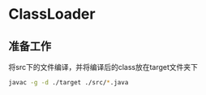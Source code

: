 # ClassLoader
## 准备工作

将src下的文件编译，并将编译后的class放在target文件夹下
```bash
javac -g -d ./target ./src/*.java
```
